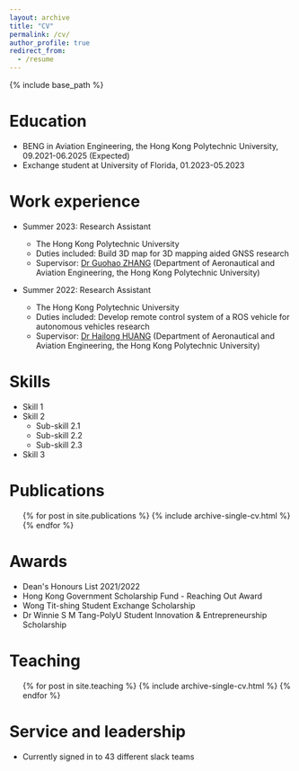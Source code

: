 ```yaml
---
layout: archive
title: "CV"
permalink: /cv/
author_profile: true
redirect_from:
  - /resume
---
```


{% include base_path %}

Education
======
* BENG in Aviation Engineering, the Hong Kong Polytechnic University, 09.2021-06.2025 (Expected)
* Exchange student at University of Florida, 01.2023-05.2023


Work experience
======
* Summer 2023: Research Assistant
  * The Hong Kong Polytechnic University
  * Duties included: Build 3D map for 3D mapping aided GNSS research
  * Supervisor: [Dr Guohao ZHANG](https://www.polyu.edu.hk/aae/people/academic-staff/dr-zhang-guohao/) (Department of Aeronautical and Aviation Engineering, the Hong Kong Polytechnic University)
    
* Summer 2022: Research Assistant
  * The Hong Kong Polytechnic University
  * Duties included: Develop remote control system of a ROS vehicle for autonomous vehicles research
  * Supervisor: [Dr Hailong HUANG](https://www.polyu.edu.hk/en/aae/people/academic-staff/dr-huang-hailong/) (Department of Aeronautical and Aviation Engineering, the Hong Kong Polytechnic University)
  
Skills
======
* Skill 1
* Skill 2
  * Sub-skill 2.1
  * Sub-skill 2.2
  * Sub-skill 2.3
* Skill 3

Publications
======
  <ul>{% for post in site.publications %}
    {% include archive-single-cv.html %}
  {% endfor %}</ul>
  
Awards
======
* Dean's Honours List 2021/2022
* Hong Kong Government Scholarship Fund - Reaching Out Award
* Wong Tit-shing Student Exchange Scholarship
* Dr Winnie S M Tang-PolyU Student Innovation & Entrepreneurship Scholarship
  
Teaching
======
  <ul>{% for post in site.teaching %}
    {% include archive-single-cv.html %}
  {% endfor %}</ul>
  
Service and leadership
======
* Currently signed in to 43 different slack teams
